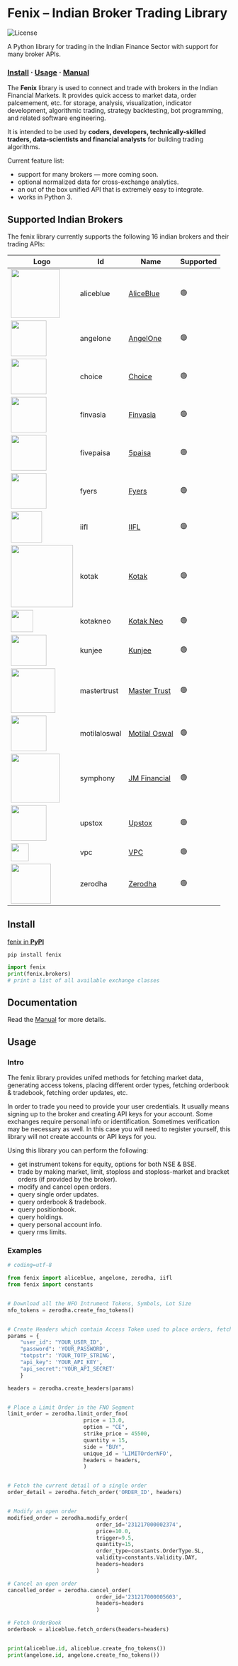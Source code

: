 # Fenix – Indian Broker Trading Library

![License](https://img.shields.io/badge/License-GPLv3-blue?color=%234ec820)


A Python library for trading in the Indian Finance Sector with support for many broker APIs.

### [Install](#install) · [Usage](#usage) · [Manual](https://github.com/TheHardeep/fenix/wiki)

The **Fenix** library is used to connect and trade with brokers in the Indian Financial Markets. It provides quick access to market data, order palcemement, etc. for storage, analysis, visualization, indicator development, algorithmic trading, strategy backtesting, bot programming, and related software engineering.

It is intended to be used by **coders, developers, technically-skilled traders, data-scientists and financial analysts** for building trading algorithms.

Current feature list:

- support for many brokers — more coming soon.
- optional normalized data for cross-exchange analytics.
- an out of the box unified API that is extremely easy to integrate.
- works in Python 3.



## Supported Indian Brokers

The fenix library currently supports the following 16 indian brokers and their trading APIs:




| Logo | Id  | Name | Supported |
|------|-----|-----|-----------|
|[<img src='https://global.discourse-cdn.com/business4/uploads/aliceblueonline/original/1X/e83a546773cc49916c1a15f7095ee5185340ddbf.png' width='110'>](https://ant.aliceblueonline.com/)| aliceblue | [AliceBlue](https://ant.aliceblueonline.com/) | 🟢 |
|[<img src='https://w3assets.angelone.in/wp-content/uploads/2023/08/AO-R-Logo.png' width='80'>](https://www.angelone.in/login/?redirectUrl=)| angelone | [AngelOne](https://www.angelone.in/login/?redirectUrl=) | 🟢 |
|[<img src='https://finx.choiceindia.com/assets/images/finx-icons/finx-login-logo.svg' width='80'>](https://finx.choiceindia.com/auth/login)| choice | [Choice](https://finx.choiceindia.com/auth/login) | 🟢 |
|[<img src='https://shoonya.com/static/img/shoonya_logo.1937b07.png' width='80'>](https://shoonya.com/)| finvasia | [Finvasia](https://shoonya.com/) | 🟢 |
|[<img src='https://login.5paisa.com/content/images/5paisa-logo.svg' width='80'>](https://login.5paisa.com/)| fivepaisa | [5paisa](https://login.5paisa.com/) | 🟢 |
|[<img src='https://assets.fyers.in/images/logo.svg' width='80'>](https://login.fyers.in/)| fyers | [Fyers](https://login.fyers.in/) | 🟢 |
|[<img src='https://www.iifl.com/files/2022-04/iifl-securities.webp' width='70'>](https://smartapps.iifl.com/CustomerPortal/Login)| iifl | [IIFL](https://smartapps.iifl.com/CustomerPortal/Login) | 🟢 |
|[<img src='https://www.kotaksecurities.com/trade/9f5989b5a2a4ec74830f.svg' width='140'>](https://www.kotaksecurities.com/trade/login)| kotak | [Kotak](https://www.kotaksecurities.com/trade/login) | 🟢 |
|[<img src='https://www.kotaksecurities.com/trade/26482affd706bc8fc0c2.svg' width='50'>](https://neo.kotaksecurities.com/)| kotakneo| [Kotak Neo](https://neo.kotaksecurities.com/) | 🟢 |
|[<img src='https://www.farsightshares.com/assets/icons/kunjee.png' width='80' height='70'>](https://trade.kunjee.net:3000/#!/app)| kunjee | [Kunjee](https://trade.kunjee.net:3000/#!/app) | 🟢 |
|[<img src='https://salesiq.zohopublic.in/hasharesstockbrokersltd/clogo/1613986085716_60005626196/photo.ls?nps=202' width='100'>](https://www.mastertrust.co.in/trade-login)| mastertrust | [Master Trust](https://www.mastertrust.co.in/trade-login) | 🟢 |
|[<img src='https://www.motilaloswal.com/img/mologo.png?1210' width='80'>](https://invest.motilaloswal.com/)| motilaloswal | [Motilal Oswal](https://invest.motilaloswal.com/) | 🟢 |
|[<img src='https://jmfl.com/Content/assets/images/logo.png' width='110'>](https://blinktrade.jmfinancialservices.in/userMaster/login)| symphony | [JM Financial](https://blinktrade.jmfinancialservices.in/userMaster/login) | 🟢 |
|[<img src='https://upstox.com/open-demat-account/assets/images/new-oda/oda-logo.svg' width='80'>](https://login.upstox.com/)| upstox | [Upstox](https://login.upstox.com/) | 🟢 |
|[<img src='https://play-lh.googleusercontent.com/EOZ2aJdWEr2xPM29J7Eg7FMIfyPJSRBzXxd1GuCO4ne3qDvDdH-qqcMBEokyH2AQo9k=w240-h480-rw' width='40' height='40'>](https://play.google.com/store/apps/details?id=com.vpcBroker)| vpc | [VPC](https://play.google.com/store/apps/details?id=com.vpcBroker) | 🟢 |
|[<img src='https://zerodha.com/static/images/logo.svg' width='90'>](https://kite.zerodha.com/)| zerodha | [Zerodha](https://kite.zerodha.com/) | 🟢 |




## Install


[fenix in **PyPI**](https://pypi.python.org/pypi/fenix)

```shell
pip install fenix
```

```Python
import fenix
print(fenix.brokers)
# print a list of all available exchange classes
```

## Documentation

Read the [Manual](https://github.com/TheHardeep/fenix/wiki) for more details.

## Usage

### Intro


The fenix library provides unifed methods for fetching market data, generating access tokens, placing different order types, fetching orderbook & tradebook, fetching order updates, etc.

In order to trade you need to provide your user credentials. It usually means signing up to the broker and creating API keys for your account. Some exchanges require personal info or identification. Sometimes verification may be necessary as well. In this case you will need to register yourself, this library will not create accounts or API keys for you.

Using this library you can perform the following:

- get instrument tokens for equity, options for both NSE & BSE.
- trade by making market, limit, stoploss and stoploss-market and bracket orders (if provided by the broker).
- modify and cancel open orders.
- query single order updates.
- query orderbook & tradebook.
- query positionbook.
- query holdings.
- query personal account info.
- query rms limits.


### Examples

```Python
# coding=utf-8

from fenix import aliceblue, angelone, zerodha, iifl
from fenix import constants


# Download all the NFO Intrument Tokens, Symbols, Lot Size
nfo_tokens = zerodha.create_fno_tokens()


# Create Headers which contain Access Token used to place orders, fetch orderbook, etc.
params = {
    "user_id": "YOUR_USER_ID",
    "password": 'YOUR_PASSWORD',
    "totpstr": 'YOUR_TOTP_STRING',
    "api_key": 'YOUR_API_KEY',
    "api_secret":'YOUR_API_SECRET'
    }

headers = zerodha.create_headers(params)


# Place a Limit Order in the FNO Segment
limit_order = zerodha.limit_order_fno(
                        price = 13.0,
                        option = "CE",
                        strike_price = 45500,
                        quantity = 15,
                        side = "BUY",
                        unique_id = 'LIMITOrderNFO',
                        headers = headers,
                        )


# Fetch the current detail of a single order
order_detail = zerodha.fetch_order('ORDER_ID', headers)


# Modify an open order
modified_order = zerodha.modify_order(
                            order_id='231217000002374',
                            price=10.0,
                            trigger=9.5,
                            quantity=15,
                            order_type=constants.OrderType.SL,
                            validity=constants.Validity.DAY,
                            headers=headers
                            )

# Cancel an open order
cancelled_order = zerodha.cancel_order(
                            order_id='231217000005603',
                            headers=headers
                            )

# Fetch OrderBook
orderbook = aliceblue.fetch_orders(headers=headers)


print(aliceblue.id, aliceblue.create_fno_tokens())
print(angelone.id, angelone.create_fno_tokens())
